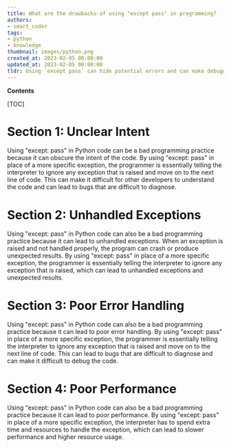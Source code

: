 ```yaml
---
title: What are the drawbacks of using "except pass" in programming?
authors:
- smart_coder
tags:
- python
- knowledge
thumbnail: images/python.png
created_at: 2023-02-05 00:00:00
updated_at: 2023-02-05 00:00:00
tldr: Using `except pass` can hide potential errors and can make debugging difficult.
---
```


**Contents**

[TOC]

# Section 1: Unclear Intent

Using "except: pass" in Python code can be a bad programming practice because it can obscure the intent of the code. By using "except: pass" in place of a more specific exception, the programmer is essentially telling the interpreter to ignore any exception that is raised and move on to the next line of code. This can make it difficult for other developers to understand the code and can lead to bugs that are difficult to diagnose.

# Section 2: Unhandled Exceptions

Using "except: pass" in Python code can also be a bad programming practice because it can lead to unhandled exceptions. When an exception is raised and not handled properly, the program can crash or produce unexpected results. By using "except: pass" in place of a more specific exception, the programmer is essentially telling the interpreter to ignore any exception that is raised, which can lead to unhandled exceptions and unexpected results.

# Section 3: Poor Error Handling

Using "except: pass" in Python code can also be a bad programming practice because it can lead to poor error handling. By using "except: pass" in place of a more specific exception, the programmer is essentially telling the interpreter to ignore any exception that is raised and move on to the next line of code. This can lead to bugs that are difficult to diagnose and can make it difficult to debug the code.

# Section 4: Poor Performance

Using "except: pass" in Python code can also be a bad programming practice because it can lead to poor performance. By using "except: pass" in place of a more specific exception, the interpreter has to spend extra time and resources to handle the exception, which can lead to slower performance and higher resource usage.
